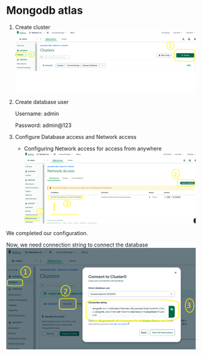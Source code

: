 # Mongodb atlas

1. Create cluster
![alt text](<atlas 1.png>)
2. Create database user

    Username: admin

    Password: admin@123

3. Configure Database access and Network access
    * Configuring Network access for access from anywhere
![alt text](<atlas 2.png>)

We completed our configuration. 

Now, we need connection string to connect the database
![alt text](<atlas 3.png>)
